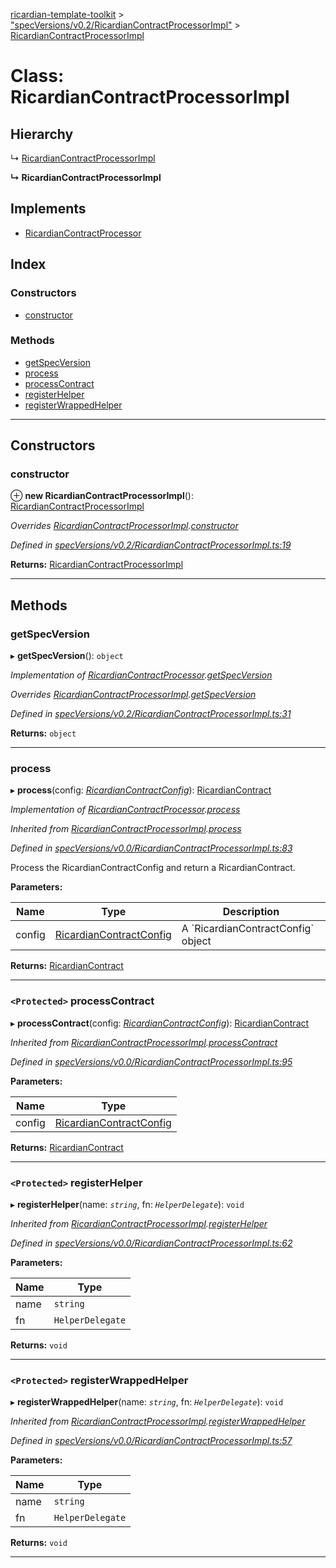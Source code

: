 [ricardian-template-toolkit](../README.md) > ["specVersions/v0.2/RicardianContractProcessorImpl"](../modules/_specversions_v0_2_ricardiancontractprocessorimpl_.md) > [RicardianContractProcessorImpl](../classes/_specversions_v0_2_ricardiancontractprocessorimpl_.ricardiancontractprocessorimpl.md)

# Class: RicardianContractProcessorImpl

## Hierarchy

↳  [RicardianContractProcessorImpl](_specversions_v0_1_ricardiancontractprocessorimpl_.ricardiancontractprocessorimpl.md)

**↳ RicardianContractProcessorImpl**

## Implements

* [RicardianContractProcessor](../interfaces/_interfaces_.ricardiancontractprocessor.md)

## Index

### Constructors

* [constructor](_specversions_v0_2_ricardiancontractprocessorimpl_.ricardiancontractprocessorimpl.md#constructor)

### Methods

* [getSpecVersion](_specversions_v0_2_ricardiancontractprocessorimpl_.ricardiancontractprocessorimpl.md#getspecversion)
* [process](_specversions_v0_2_ricardiancontractprocessorimpl_.ricardiancontractprocessorimpl.md#process)
* [processContract](_specversions_v0_2_ricardiancontractprocessorimpl_.ricardiancontractprocessorimpl.md#processcontract)
* [registerHelper](_specversions_v0_2_ricardiancontractprocessorimpl_.ricardiancontractprocessorimpl.md#registerhelper)
* [registerWrappedHelper](_specversions_v0_2_ricardiancontractprocessorimpl_.ricardiancontractprocessorimpl.md#registerwrappedhelper)

---

## Constructors

<a id="constructor"></a>

###  constructor

⊕ **new RicardianContractProcessorImpl**(): [RicardianContractProcessorImpl](_specversions_v0_2_ricardiancontractprocessorimpl_.ricardiancontractprocessorimpl.md)

*Overrides [RicardianContractProcessorImpl](_specversions_v0_1_ricardiancontractprocessorimpl_.ricardiancontractprocessorimpl.md).[constructor](_specversions_v0_1_ricardiancontractprocessorimpl_.ricardiancontractprocessorimpl.md#constructor)*

*Defined in [specVersions/v0.2/RicardianContractProcessorImpl.ts:19](https://github.com/EOSIO/ricardian-template-toolkit/blob/51ffd5b/src/specVersions/v0.2/RicardianContractProcessorImpl.ts#L19)*

**Returns:** [RicardianContractProcessorImpl](_specversions_v0_2_ricardiancontractprocessorimpl_.ricardiancontractprocessorimpl.md)

___

## Methods

<a id="getspecversion"></a>

###  getSpecVersion

▸ **getSpecVersion**(): `object`

*Implementation of [RicardianContractProcessor](../interfaces/_interfaces_.ricardiancontractprocessor.md).[getSpecVersion](../interfaces/_interfaces_.ricardiancontractprocessor.md#getspecversion)*

*Overrides [RicardianContractProcessorImpl](_specversions_v0_1_ricardiancontractprocessorimpl_.ricardiancontractprocessorimpl.md).[getSpecVersion](_specversions_v0_1_ricardiancontractprocessorimpl_.ricardiancontractprocessorimpl.md#getspecversion)*

*Defined in [specVersions/v0.2/RicardianContractProcessorImpl.ts:31](https://github.com/EOSIO/ricardian-template-toolkit/blob/51ffd5b/src/specVersions/v0.2/RicardianContractProcessorImpl.ts#L31)*

**Returns:** `object`

___
<a id="process"></a>

###  process

▸ **process**(config: *[RicardianContractConfig](../interfaces/_interfaces_.ricardiancontractconfig.md)*): [RicardianContract](../interfaces/_interfaces_.ricardiancontract.md)

*Implementation of [RicardianContractProcessor](../interfaces/_interfaces_.ricardiancontractprocessor.md).[process](../interfaces/_interfaces_.ricardiancontractprocessor.md#process)*

*Inherited from [RicardianContractProcessorImpl](_specversions_v0_0_ricardiancontractprocessorimpl_.ricardiancontractprocessorimpl.md).[process](_specversions_v0_0_ricardiancontractprocessorimpl_.ricardiancontractprocessorimpl.md#process)*

*Defined in [specVersions/v0.0/RicardianContractProcessorImpl.ts:83](https://github.com/EOSIO/ricardian-template-toolkit/blob/51ffd5b/src/specVersions/v0.0/RicardianContractProcessorImpl.ts#L83)*

Process the RicardianContractConfig and return a RicardianContract.

**Parameters:**

| Name | Type | Description |
| ------ | ------ | ------ |
| config | [RicardianContractConfig](../interfaces/_interfaces_.ricardiancontractconfig.md) |  A \`RicardianContractConfig\` object |

**Returns:** [RicardianContract](../interfaces/_interfaces_.ricardiancontract.md)

___
<a id="processcontract"></a>

### `<Protected>` processContract

▸ **processContract**(config: *[RicardianContractConfig](../interfaces/_interfaces_.ricardiancontractconfig.md)*): [RicardianContract](../interfaces/_interfaces_.ricardiancontract.md)

*Inherited from [RicardianContractProcessorImpl](_specversions_v0_0_ricardiancontractprocessorimpl_.ricardiancontractprocessorimpl.md).[processContract](_specversions_v0_0_ricardiancontractprocessorimpl_.ricardiancontractprocessorimpl.md#processcontract)*

*Defined in [specVersions/v0.0/RicardianContractProcessorImpl.ts:95](https://github.com/EOSIO/ricardian-template-toolkit/blob/51ffd5b/src/specVersions/v0.0/RicardianContractProcessorImpl.ts#L95)*

**Parameters:**

| Name | Type |
| ------ | ------ |
| config | [RicardianContractConfig](../interfaces/_interfaces_.ricardiancontractconfig.md) |

**Returns:** [RicardianContract](../interfaces/_interfaces_.ricardiancontract.md)

___
<a id="registerhelper"></a>

### `<Protected>` registerHelper

▸ **registerHelper**(name: *`string`*, fn: *`HelperDelegate`*): `void`

*Inherited from [RicardianContractProcessorImpl](_specversions_v0_0_ricardiancontractprocessorimpl_.ricardiancontractprocessorimpl.md).[registerHelper](_specversions_v0_0_ricardiancontractprocessorimpl_.ricardiancontractprocessorimpl.md#registerhelper)*

*Defined in [specVersions/v0.0/RicardianContractProcessorImpl.ts:62](https://github.com/EOSIO/ricardian-template-toolkit/blob/51ffd5b/src/specVersions/v0.0/RicardianContractProcessorImpl.ts#L62)*

**Parameters:**

| Name | Type |
| ------ | ------ |
| name | `string` |
| fn | `HelperDelegate` |

**Returns:** `void`

___
<a id="registerwrappedhelper"></a>

### `<Protected>` registerWrappedHelper

▸ **registerWrappedHelper**(name: *`string`*, fn: *`HelperDelegate`*): `void`

*Inherited from [RicardianContractProcessorImpl](_specversions_v0_0_ricardiancontractprocessorimpl_.ricardiancontractprocessorimpl.md).[registerWrappedHelper](_specversions_v0_0_ricardiancontractprocessorimpl_.ricardiancontractprocessorimpl.md#registerwrappedhelper)*

*Defined in [specVersions/v0.0/RicardianContractProcessorImpl.ts:57](https://github.com/EOSIO/ricardian-template-toolkit/blob/51ffd5b/src/specVersions/v0.0/RicardianContractProcessorImpl.ts#L57)*

**Parameters:**

| Name | Type |
| ------ | ------ |
| name | `string` |
| fn | `HelperDelegate` |

**Returns:** `void`

___

